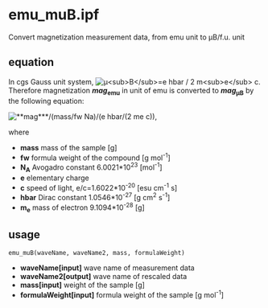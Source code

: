 # emu_muB.ipf
Convert magnetization measurement data, from emu unit to &mu;B/f.u. unit

## equation
In cgs Gauss unit system,
<img src="https://latex.codecogs.com/svg.latex?\inline&space;\dpi{300}&space;\fn_cm&space;\mu_B=\frac{e\hbar}{2m_ec}" alt="&mu;<sub>B</sub>=e hbar / 2 m<sub>e</sub> c">.
Therefore magnetization ***mag*<sub>emu</sub>** in unit of emu is converted to ***mag*<sub>&mu;B</sub>** by the following equation:

<img src="https://latex.codecogs.com/svg.latex?\dpi{300}&space;\fn_cm&space;mag_\mathrm{\mu&space;B}=\frac{mag_\text{emu}}{\dfrac{mass}{fw}\times&space;N_\text{A}\cdot&space;\dfrac{e\hbar}{2m_ec}}" alt="**mag***/(mass/fw Na)/(e hbar/(2 me c))">, 

where
- **mass** mass of the sample [g]
- **fw** formula weight of the compound [g mol<sup>-1</sup>]
- **N<sub>A</sub>** Avogadro constant 6.0021\*10<sup>23</sup> [mol<sup>-1</sup>]
- **e** elementary charge
- **c** speed of light, e/c=1.6022\*10<sup>-20</sup> [esu cm<sup>-1</sup> s]
- **hbar** Dirac constant 1.0546\*10<sup>-27</sup> [g cm<sup>2</sup> s<sup>-1</sup>]
- **m<sub>e</sub>** mass of electron 9.1094\*10<sup>-28</sup> [g]

## usage
```
emu_muB(waveName, waveName2, mass, formulaWeight)
```
- **waveName[input]** wave name of measurement data
- **waveName2[output]** wave name of rescaled data
- **mass[input]** weight of the sample [g]
- **formulaWeight[input]** formula weight of the sample [g mol<sup>-1</sup>]
